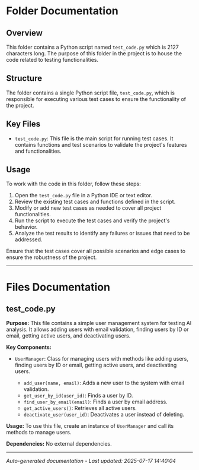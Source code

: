 # Folder Documentation

## Overview
This folder contains a Python script named `test_code.py` which is 2127 characters long. The purpose of this folder in the project is to house the code related to testing functionalities.

## Structure
The folder contains a single Python script file, `test_code.py`, which is responsible for executing various test cases to ensure the functionality of the project.

## Key Files
- `test_code.py`: This file is the main script for running test cases. It contains functions and test scenarios to validate the project's features and functionalities.

## Usage
To work with the code in this folder, follow these steps:
1. Open the `test_code.py` file in a Python IDE or text editor.
2. Review the existing test cases and functions defined in the script.
3. Modify or add new test cases as needed to cover all project functionalities.
4. Run the script to execute the test cases and verify the project's behavior.
5. Analyze the test results to identify any failures or issues that need to be addressed.

Ensure that the test cases cover all possible scenarios and edge cases to ensure the robustness of the project.

---

# Files Documentation

## test_code.py

**Purpose:** This file contains a simple user management system for testing AI analysis. It allows adding users with email validation, finding users by ID or email, getting active users, and deactivating users.

**Key Components:**
- `UserManager`: Class for managing users with methods like adding users, finding users by ID or email, getting active users, and deactivating users.
  
  - `add_user(name, email)`: Adds a new user to the system with email validation.
  - `get_user_by_id(user_id)`: Finds a user by ID.
  - `find_user_by_email(email)`: Finds a user by email address.
  - `get_active_users()`: Retrieves all active users.
  - `deactivate_user(user_id)`: Deactivates a user instead of deleting.

**Usage:** To use this file, create an instance of `UserManager` and call its methods to manage users.

**Dependencies:** No external dependencies.

---
*Auto-generated documentation - Last updated: 2025-07-17 14:40:04*
